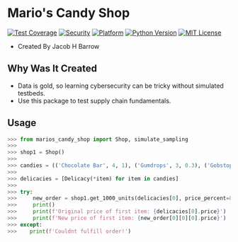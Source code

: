 # Mario's Candy Shop
[![Test Coverage](https://img.shields.io/badge/Test%20Coverage-100%25-success)](https://github.com/jacob-h-barrow/SiemChirps)
[![Security](https://img.shields.io/badge/Secure-True-informational)](https://github.com/jacob-h-barrow/SiemChirps)
[![Platform](https://img.shields.io/badge/Platform-Ubuntu%2020%2B-critical)](https://github.com/jacob-h-barrow/SiemChirps)
[![Python Version](https://img.shields.io/badge/Python-3.8%2B-critical)](https://github.com/jacob-h-barrow/SiemChirps)
[![MIT License](https://img.shields.io/badge/License-MIT-lightgrey)](https://github.com/jacob-h-barrow/SiemChirps)

- Created By Jacob H Barrow

## Why Was It Created
- Data is gold, so learning cybersecurity can be tricky without simulated testbeds.
- Use this package to test supply chain fundamentals.


## Usage
``` python
>>> from marios_candy_shop import Shop, simulate_sampling
>>>
>>> shop1 = Shop()
>>>
>>> candies = (('Chocolate Bar', 4, 1), ('Gumdrops', 3, 0.3), ('Gobstopper', 5, 3))
>>>
>>> delicacies = [Delicacy(*item) for item in candies]
>>>
>>> try:
>>>     new_order = shop1.get_1000_units(delicacies[0], price_percent=80)
>>>     print()
>>>     print(f'Original price of first item: {delicacies[0].price}')
>>>     print(f'New price of first item: {new_order[0][0][0].price}')
>>> except:
>>>    print(f'Couldnt fulfill order!')
```
